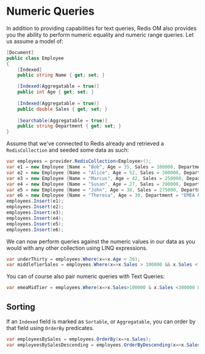 # Numeric Queries

In addition to providing capabilities for text queries, Redis OM also provides you the ability to perform numeric equality and numeric range queries. Let us assume a model of:

```csharp
[Document]
public class Employee
{
    [Indexed]
    public string Name { get; set; }

    [Indexed(Aggregatable = true)]
    public int Age { get; set; }
    
    [Indexed(Aggregatable = true)]
    public double Sales { get; set; }    
    
    [Searchable(Aggregatable = true)]
    public string Department { get; set; }
}
```

Assume that we've connected to Redis already and retrieved a `RedisCollection` and seeded some data as such:

```csharp
var employees = provider.RedisCollection<Employee>();
var e1 = new Employee {Name = "Bob", Age = 35, Sales = 100000, Department = "EMEA Sales"};
var e2 = new Employee {Name = "Alice", Age = 52, Sales = 300000, Department = "Partner Sales"};
var e3 = new Employee {Name = "Marcus", Age = 42, Sales = 250000, Department = "NA Sales"};
var e4 = new Employee {Name = "Susan", Age = 27, Sales = 200000, Department = "EMEA Sales"};
var e5 = new Employee {Name = "John", Age = 38, Sales = 275000, Department = "APAC Sales"};
var e6 = new Employee {Name = "Theresa", Age = 30, Department = "EMEA Ops"};
employees.Insert(e1);
employees.Insert(e2);
employees.Insert(e3);
employees.Insert(e4);
employees.Insert(e5);
employees.Insert(e6);
```

We can now perform queries against the numeric values in our data as you would with any other collection using LINQ expressions.

```csharp
var underThirty = employees.Where(x=>x.Age < 30);
var middleTierSales = employees.Where(x=>x.Sales > 100000 && x.Sales < 300000);
```

You can of course also pair numeric queries with Text Queries:

```csharp
var emeaMidTier = employees.Where(x=>x.Sales>100000 & x.Sales <300000 && x.Department == "EMEA");
```

## Sorting

If an `Indexed` field is marked as `Sortable`, or `Aggregatable`, you can order by that field using `OrderBy` predicates.

```csharp
var employeesBySales = employees.OrderBy(x=>x.Sales);
var employeesBySalesDescending = employees.OrderByDescending(x=>x.Sales);
```